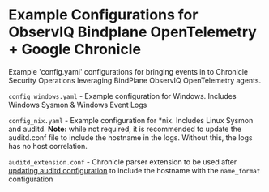 # Example Configurations for ObservIQ Bindplane OpenTelemetry + Google Chronicle

Example 'config.yaml' configurations for bringing events in to Chronicle Security Operations leveraging BindPlane ObservIQ OpenTelemetry agents.

`config_windows.yaml` - Example configuration for Windows. Includes Windows Sysmon & Windows Event Logs

`config_nix.yaml` - Example configuration for *nix. Includes Linux Sysmon and auditd. **Note:** while not required, it is recommended to update the auditd.conf file to include the hostname in  the logs. Without this, the logs has no host correlation.

`auditd_extension.conf` - Chronicle parser extension to be used after [updating auditd configuration](https://man7.org/linux/man-pages/man5/auditd.conf.5.html) to include the hostname with the `name_format` configuration
